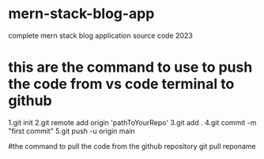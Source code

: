 # mern-stack-blog-app
complete mern stack blog application source code 2023


# this are the command to use to push the code from vs code terminal to github
1.git init
2.git remote add origin 'pathToYourRepo'
3.git add .
4.git commit -m "first commit"
5.git push -u origin main

#the command to pull the code from the github repository 
git pull reponame 
